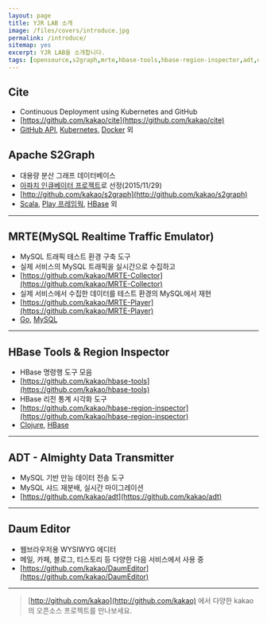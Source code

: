 ```yaml
---
layout: page
title: YJR LAB 소개
image: /files/covers/introduce.jpg
permalink: /introduce/
sitemap: yes
excerpt: YJR LAB을 소개합니다.
tags: [opensource,s2graph,mrte,hbase-tools,hbase-region-inspector,adt,daum-editor]
---
```

<a id="forkme" href="https://github.com/kakao"></a>

## Cite

* Continuous Deployment using Kubernetes and GitHub
* [https://github.com/kakao/cite](https://github.com/kakao/cite)
* [GitHub API], [Kubernetes], [Docker] 외

## Apache S2Graph

* 대용량 분산 그래프 데이터베이스
* [아파치 인큐베이터 프로젝트](http://s2graph.incubator.apache.org)로 선정(2015/11/29)
* [http://github.com/kakao/s2graph](http://github.com/kakao/s2graph)
* [Scala], [Play 프레임웍], [HBase] 외

---

## MRTE(MySQL Realtime Traffic Emulator)

* MySQL 트래픽 테스트 환경 구축 도구
* 실제 서비스의 MySQL 트래픽을 실시간으로 수집하고
* [https://github.com/kakao/MRTE-Collector](https://github.com/kakao/MRTE-Collector)
* 실제 서비스에서 수집한 데이터를 테스트 환경의 MySQL에서 재현
* [https://github.com/kakao/MRTE-Player](https://github.com/kakao/MRTE-Player)
* [Go], [MySQL]

---

## HBase Tools & Region Inspector

* HBase 명령행 도구 모음
* [https://github.com/kakao/hbase-tools](https://github.com/kakao/hbase-tools)
* HBase 리전 통계 시각화 도구
* [https://github.com/kakao/hbase-region-inspector](https://github.com/kakao/hbase-region-inspector)
* [Clojure], [HBase]

---

## ADT - Almighty Data Transmitter

* MySQL 기반 만능 데이터 전송 도구
* MySQL 샤드 재분배, 실시간 마이그레이션
* [https://github.com/kakao/adt](https://github.com/kakao/adt)

---

## Daum Editor

* 웹브라우저용 WYSIWYG 에디터
* 메일, 카페, 블로그, 티스토리 등 다양한 다음 서비스에서 사용 중
* [https://github.com/kakao/DaumEditor](https://github.com/kakao/DaumEditor)

---

> [http://github.com/kakao](http://github.com/kakao) 에서 다양한 kakao의 오픈소스 프로젝트를 만나보세요.

[Scala]:http://scala-lang.org
[Play 프레임웍]:https://www.playframework.com
[Clojure]:http://clojure.org
[Go]:https://golang.org
[HBase]:https://hbase.apache.org
[MySQL]:http://www.mysql.com
[GitHub API]:https://developer.github.com/enterprise/2.8/v3/
[Kubernetes]:http://kubernetes.io/docs/
[Docker]:https://docs.docker.com/
